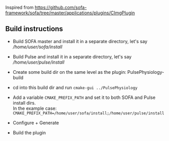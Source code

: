 Inspired from https://github.com/sofa-framework/sofa/tree/master/applications/plugins/CImgPlugin

## Build instructions

- Build SOFA master and install it in a separate directory, let's say */home/user/sofa/install*

- Build Pulse and install it in a separate directory, let's say */home/user/pulse/install*

- Create some build dir on the same level as the plugin: PulsePhysiology-build

- cd into this build dir and run `cmake-gui ../PulsePhysiology`

- Add a variable `CMAKE_PREFIX_PATH` and set it to both SOFA and Pulse install dirs.  
In the example case: `CMAKE_PREFIX_PATH=/home/user/sofa/install;/home/user/pulse/install`

- Configure + Generate

- Build the plugin
